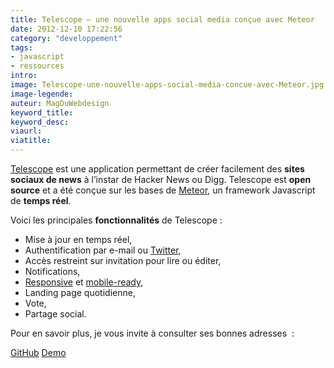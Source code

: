 ```yaml
---
title: Telescope – une nouvelle apps social media conçue avec Meteor
date: 2012-12-10 17:22:56
category: "developpement"
tags:
- javascript
- ressources
intro:
image: Telescope-une-nouvelle-apps-social-media-concue-avec-Meteor.jpg
image-legende:
auteur: MagDuWebdesign
keyword_title:
keyword_desc:
viaurl:
viatitle:
---
```


<p><a title="Telescope " href="http://telesc.pe/" target="_blank">Telescope</a>&nbsp;est une application permettant de créer facilement des <strong>sites sociaux de news</strong> à l’instar de Hacker News ou Digg.&nbsp;Telescope est&nbsp;<strong>open source</strong> et a été&nbsp;conçue sur les bases de <a title="Meteor" href="http://meteor.com/" target="_blank">Meteor</a>, un framework Javascript de <strong>temps réel</strong>.</p>
<p>Voici les principales <strong>fonctionnalités</strong> de Telescope :</p>
<ul>
<li>Mise à jour en temps réel,</li>
<li>Authentification par e-mail ou <a title="Twitter" href="http://magazineduwebdesign.com/tag/twitter/">Twitter</a>,</li>
<li>Accès restreint sur invitation pour lire ou éditer,</li>
<li>Notifications,</li>
<li><a title="Responsive" href="http://magazineduwebdesign.com/tag/responsive/">Responsive</a> et <a title="Mobile" href="http://magazineduwebdesign.com/mobile/">mobile-ready</a>,</li>
<li>Landing page quotidienne,</li>
<li>Vote,</li>
<li>Partage social.</li>
</ul>
<p>Pour en savoir plus, je vous invite à consulter ses bonnes adresses &nbsp;:</p>
<a class="button secondary radius" href="https://github.com/SachaG/Telescope" target="_blank">GitHub</a>
<a class="button primary radius" href="http://demo.telesc.pe/" target="_blank">Demo</a>
